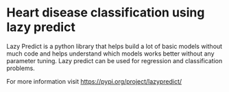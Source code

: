 # Heart disease classification using lazy predict

Lazy Predict is a python library that helps build a lot of basic models without much code and helps understand which models works better without any parameter tuning. Lazy predict can be used for regression and classification problems.

For more information visit https://pypi.org/project/lazypredict/
